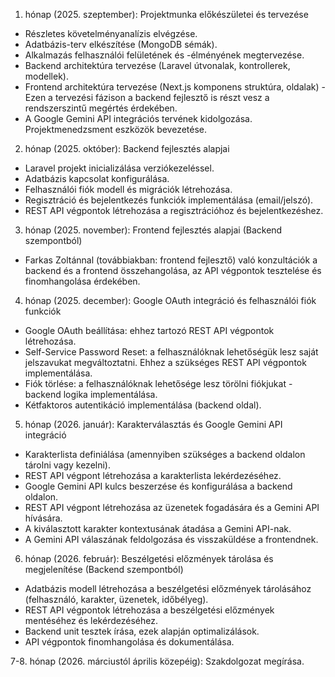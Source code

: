 1. hónap (2025. szeptember): Projektmunka előkészületei és tervezése

-  Részletes követelményanalízis elvégzése.
-  Adatbázis-terv elkészítése (MongoDB sémák).
-  Alkalmazás felhasználói felületének és -élményének megtervezése.
-  Backend architektúra tervezése (Laravel útvonalak, kontrollerek, modellek).
-  Frontend architektúra tervezése (Next.js komponens struktúra, oldalak) - Ezen a tervezési fázison a backend fejlesztő is részt vesz a rendszerszintű megértés érdekében.
-  A Google Gemini API integrációs tervének kidolgozása.
   Projektmenedzsment eszközök bevezetése.

2. hónap (2025. október): Backend fejlesztés alapjai

-  Laravel projekt inicializálása verziókezeléssel.
-  Adatbázis kapcsolat konfigurálása.
-  Felhasználói fiók modell és migrációk létrehozása.
-  Regisztráció és bejelentkezés funkciók implementálása (email/jelszó).
-  REST API végpontok létrehozása a regisztrációhoz és bejelentkezéshez.

3. hónap (2025. november): Frontend fejlesztés alapjai (Backend szempontból)

-  Farkas Zoltánnal (továbbiakban: frontend fejlesztő) való konzultációk a backend és a frontend összehangolása, az API végpontok tesztelése és finomhangolása érdekében.

4. hónap (2025. december): Google OAuth integráció és felhasználói fiók funkciók

-  Google OAuth beállítása: ehhez tartozó REST API végpontok létrehozása.
-  Self-Service Password Reset: a felhasználóknak lehetőségük lesz saját jelszavukat megváltoztatni. Ehhez a szükséges REST API végpontok implementálása.
-  Fiók törlése: a felhasználóknak lehetősége lesz törölni fiókjukat - backend logika implementálása.
-  Kétfaktoros autentikáció implementálása (backend oldal).

5. hónap (2026. január): Karakterválasztás és Google Gemini API integráció

-  Karakterlista definiálása (amennyiben szükséges a backend oldalon tárolni vagy kezelni).
-  REST API végpont létrehozása a karakterlista lekérdezéséhez.
-  Google Gemini API kulcs beszerzése és konfigurálása a backend oldalon.
-  REST API végpont létrehozása az üzenetek fogadására és a Gemini API hívására.
-  A kiválasztott karakter kontextusának átadása a Gemini API-nak.
-  A Gemini API válaszának feldolgozása és visszaküldése a frontendnek.

6. hónap (2026. február): Beszélgetési előzmények tárolása és megjelenítése (Backend szempontból)

-  Adatbázis modell létrehozása a beszélgetési előzmények tárolásához (felhasználó, karakter, üzenetek, időbélyeg).
-  REST API végpontok létrehozása a beszélgetési előzmények mentéséhez és lekérdezéséhez.
-  Backend unit tesztek írása, ezek alapján optimalizálások.
-  API végpontok finomhangolása és dokumentálása.

7-8. hónap (2026. márciustól április közepéig): Szakdolgozat megírása.
